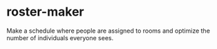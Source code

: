 # roster-maker
Make a schedule where people are assigned to rooms and optimize the number of individuals everyone sees.
